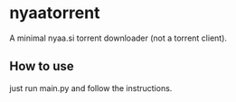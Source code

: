 # nyaatorrent
A minimal nyaa.si torrent downloader (not a torrent client).

How to use
----------
just run main.py and follow the instructions.
